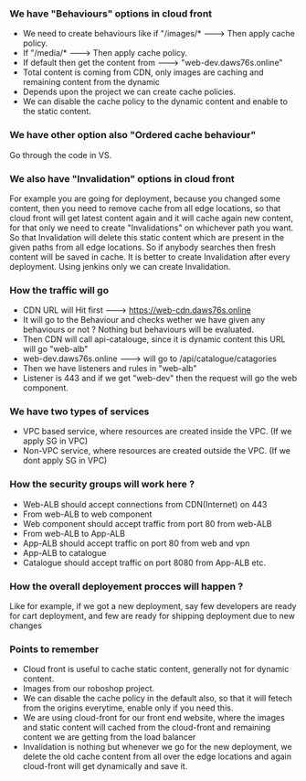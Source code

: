 ### We have "Behaviours" options in cloud front
- We need to create behaviours like if "/images/* ---> Then apply cache policy.
- If "/media/* ---> Then apply cache policy.
- If default then get the content from ---> "web-dev.daws76s.online"
- Total content is coming from CDN, only images are caching and remaining content from the dynamic 
- Depends upon the project we can create cache policies.
- We can disable the cache policy to the dynamic content and enable to the static content.

### We have other option also "Ordered cache behaviour"
Go through the code in VS.

### We also have "Invalidation" options in cloud front
For example you are going for deployment, because you changed some content, then you need to remove cache from all edge locations, so that cloud front will get latest content again and it will cache again new content, for that only we need to create "Invalidations" on whichever path you want. So that Invalidation will delete this static content which are present in the given paths from all edge locations. So if anybody searches then fresh content will be saved in cache. It is better to create Invalidation after every deployment. Using jenkins only we can create Invalidation.

### How the traffic will go 
- CDN URL will Hit first ---> https://web-cdn.daws76s.online
- It will go to the Behaviour and checks wether we have given any behaviours or not ? Nothing but behaviours
  will be evaluated.
- Then CDN will call api-catalouge, since it is dynamic content this URL will go "web-alb"
- web-dev.daws76s.online ---> will go to /api/catalogue/catagories
- Then we have listeners and rules in "web-alb"
- Listener is 443 and if we get "web-dev" then the request will go the web component.

### We have two types of services 
- VPC based service, where resources are created inside the VPC. (If we apply SG in VPC)
- Non-VPC service, where resources are created outside the VPC. (If we dont apply SG in VPC)

### How the security groups will work here ?
- Web-ALB should accept connections from CDN(Internet) on 443
- From web-ALB to web component
- Web component should accept traffic from port 80 from web-ALB
- From web-ALB to App-ALB
- App-ALB should accept traffic on port 80 from web and vpn
- App-ALB to catalogue
- Catalogue should accept traffic on port 8080 from App-ALB etc. 

### How the overall deployement procces will happen ?
Like for example, if we got a new deployment, say few developers are ready for cart deployment, and few are ready for shipping deployment due to new changes 

### Points to remember
- Cloud front is useful to cache static content, generally not for dynamic content.
- Images from our roboshop project.
- We can disable the cache policy in the default also, so that it will fetech from the origins everytime,
  enable only if you need this.
- We are using cloud-front for our front end website, where the images and static content will cached from the
  cloud-front and remaining content we are getting from the load balancer
- Invalidation is nothing but whenever we go for the new deployment, we delete the old cache content from all
  over the edge locations and again cloud-front will get dynamically and save it.

